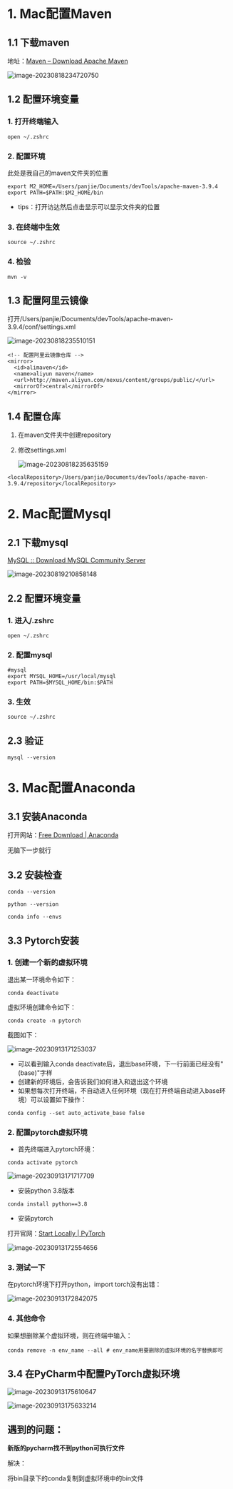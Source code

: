 # 1. Mac配置Maven

## 1.1 下载maven

地址：[Maven – Download Apache Maven](https://maven.apache.org/download.cgi)

![image-20230818234720750](https://pj-typora.oss-cn-shanghai.aliyuncs.com/image-20230818234720750.png)

## 1.2 配置环境变量

### 1. 打开终端输入

```
open ~/.zshrc
```

### 2. 配置环境

此处是我自己的maven文件夹的位置

```
export M2_HOME=/Users/panjie/Documents/devTools/apache-maven-3.9.4
export PATH=$PATH:$M2_HOME/bin
```

- tips：打开访达然后点击显示可以显示文件夹的位置

### 3. 在终端中生效

```
source ~/.zshrc
```

### 4. 检验

```
mvn -v
```

## 1.3 配置阿里云镜像

打开/Users/panjie/Documents/devTools/apache-maven-3.9.4/conf/settings.xml

![image-20230818235510151](https://pj-typora.oss-cn-shanghai.aliyuncs.com/image-20230818235510151.png)

    <!-- 配置阿里云镜像仓库 -->
    <mirror>
      <id>alimaven</id>
      <name>aliyun maven</name>
      <url>http://maven.aliyun.com/nexus/content/groups/public/</url>
      <mirrorOf>central</mirrorOf>
    </mirror>

## 1.4 配置仓库

1. 在maven文件夹中创建repository

2. 修改settings.xml

   ![image-20230818235635159](https://pj-typora.oss-cn-shanghai.aliyuncs.com/image-20230818235635159.png)

```
<localRepository>/Users/panjie/Documents/devTools/apache-maven-3.9.4/repository</localRepository>
```

# 2. Mac配置Mysql

## 2.1 下载mysql

[MySQL :: Download MySQL Community Server](https://dev.mysql.com/downloads/mysql/)

![image-20230819210858148](https://pj-typora.oss-cn-shanghai.aliyuncs.com/image-20230819210858148.png)

## 2.2 配置环境变量

### 1. 进入/.zshrc

```
open ~/.zshrc
```

### 2. 配置mysql

```
#mysql
export MYSQL_HOME=/usr/local/mysql
export PATH=$MYSQL_HOME/bin:$PATH
```

### 3. 生效

```
source ~/.zshrc
```

## 2.3 验证

```
mysql --version
```



# 3. Mac配置Anaconda

## 3.1 安装Anaconda

打开网站：[Free Download | Anaconda](https://www.anaconda.com/download/)

无脑下一步就行

## 3.2 安装检查

```
conda --version
```

```
python --version
```

```
conda info --envs
```



## 3.3 Pytorch安装

### 1. 创建一个新的虚拟环境

退出某一环境命令如下：

```
conda deactivate
```

虚拟环境创建命令如下：

```
conda create -n pytorch
```

截图如下：

![image-20230913171253037](https://pj-typora.oss-cn-shanghai.aliyuncs.com/image-20230913171253037.png)

- 可以看到输入conda deactivate后，退出base环境，下一行前面已经没有"(base)"字样
- 创建新的环境后，会告诉我们如何进入和退出这个环境
- 如果想每次打开终端，不自动进入任何环境（现在打开终端自动进入base环境）可以设置如下操作：

```
conda config --set auto_activate_base false
```

### 2. 配置pytorch虚拟环境

- 首先终端进入pytorch环境：

```
conda activate pytorch
```

![image-20230913171717709](https://pj-typora.oss-cn-shanghai.aliyuncs.com/image-20230913171717709.png)

- 安装python 3.8版本

```
conda install python==3.8
```

- 安装pytorch

打开官网：[Start Locally | PyTorch](https://pytorch.org/get-started/locally/)

![image-20230913172554656](https://pj-typora.oss-cn-shanghai.aliyuncs.com/image-20230913172554656.png)

### 3. 测试一下

在pytorch环境下打开python，import torch没有出错：

![image-20230913172842075](https://pj-typora.oss-cn-shanghai.aliyuncs.com/image-20230913172842075.png)

### 4. 其他命令

如果想删除某个虚拟环境，则在终端中输入：

```
conda remove -n env_name --all # env_name用要删除的虚拟环境的名字替换即可
```

## 3.4 在PyCharm中配置PyTorch虚拟环境

![image-20230913175610647](https://pj-typora.oss-cn-shanghai.aliyuncs.com/image-20230913175610647.png)

![image-20230913175633214](https://pj-typora.oss-cn-shanghai.aliyuncs.com/image-20230913175633214.png)

## 遇到的问题：

**新版的pycharm找不到python可执行文件**

解决：

将bin目录下的conda复制到虚拟环境中的bin文件
